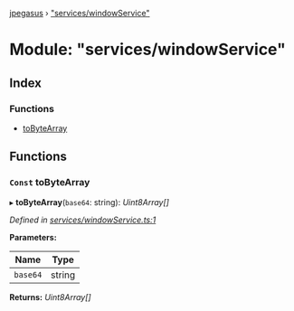 [jpegasus](../README.md) › ["services/windowService"](_services_windowservice_.md)

# Module: "services/windowService"

## Index

### Functions

* [toByteArray](_services_windowservice_.md#const-tobytearray)

## Functions

### `Const` toByteArray

▸ **toByteArray**(`base64`: string): *Uint8Array[]*

*Defined in [services/windowService.ts:1](https://github.com/TonyBrobston/jpegasus/blob/ebe9fe6/src/services/windowService.ts#L1)*

**Parameters:**

Name | Type |
------ | ------ |
`base64` | string |

**Returns:** *Uint8Array[]*
